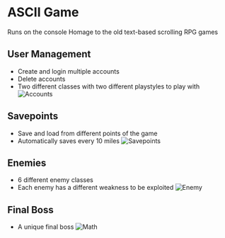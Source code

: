# ASCII Game
Runs on the console
Homage to the old text-based scrolling RPG games
## User Management
- Create and login multiple accounts
- Delete accounts
- Two different classes with two different playstyles to play with
![Accounts](https://i.imgur.com/T1GplrN.png)

## Savepoints
- Save and load from different points of the game
- Automatically saves every 10 miles
![Savepoints](https://i.imgur.com/0qaOccR.png)

## Enemies
- 6 different enemy classes
- Each enemy has a different weakness to be exploited
![Enemy](https://i.imgur.com/O9msC2U.png)

## Final Boss
- A unique final boss
![Math](https://i.imgur.com/gcfQfb0.png)


